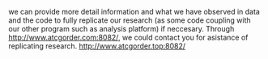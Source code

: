 
we can provide more detail information and what we have observed in data and the code to fully replicate our research (as some code coupling with our other program such as analysis platform) if neccesary. Through http://www.atcgorder.com:8082/, we could contact you for asistance of replicating research.
http://www.atcgorder.top:8082/

